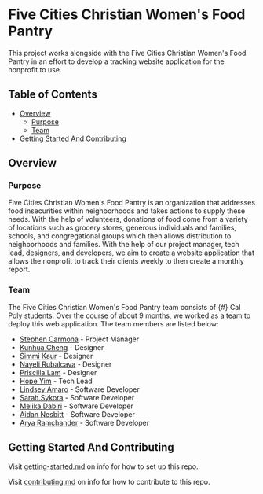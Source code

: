 # Five Cities Christian Women's Food Pantry

This project works alongside with the Five Cities Christian Women's Food Pantry in an effort to develop a tracking website application for the nonprofit to use. 

## Table of Contents

- [Overview](#overview)
  - [Purpose](#purpose)
  - [Team](#team)
- [Getting Started And Contributing](#getting-started-and-contributing)

## Overview

### Purpose

Five Cities Christian Women's Food Pantry is an organization that addresses food insecurities within neighborhoods and takes actions to supply these needs. With the help of volunteers, donations of food come from a variety of locations such as grocery stores, generous individuals and families, schools, and congregational groups which then allows distribution to neighborhoods and families. With the help of our project manager, tech lead, designers, and developers, we aim to create a website application that allows the nonprofit to track their clients weekly to then create a monthly report.

### Team

The Five Cities Christian Women's Food Pantry team consists of {#} Cal Poly students. Over the course of about 9 months, we worked as a team to deploy this web application. The team members are listed below:

- [Stephen Carmona](https://www.linkedin.com/) - Project Manager
- [Kunhua Cheng](https://www.linkedin.com/) - Designer
- [Simmi Kaur](https://www.linkedin.com/) - Designer
- [Nayeli Rubalcava](https://www.linkedin.com/) - Designer
- [Priscilla Lam](https://www.linkedin.com/) - Designer
- [Hope Yim](www.linkedin.com/in/hope-yim-78a037189) - Tech Lead
- [Lindsey Amaro](https://www.linkedin.com/in/lindsey-amaro/) - Software Developer
- [Sarah Sykora](https://www.linkedin.com/in/sarahsykora/) - Software Developer
- [Melika Dabiri](https://www.linkedin.com/in/melika-dabiri/) - Software Developer
- [Aidan Nesbitt](https://www.linkedin.com/in/aidannesbitt/) - Software Developer
- [Arya Ramchander](https://www.linkedin.com/in/aryaramchander/) - Software Developer



## Getting Started And Contributing

Visit [getting-started.md](docs/getting-started.md) on info for how to set up this repo.

Visit [contributing.md](docs/contributing.md) on info for how to contribute to this repo.
